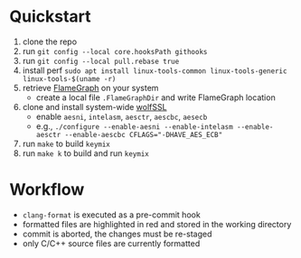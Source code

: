# Quickstart

1. clone the repo
2. run `git config --local core.hooksPath githooks`
3. run `git config --local pull.rebase true`
4. install perf `sudo apt install linux-tools-common linux-tools-generic linux-tools-$(uname -r)`
5. retrieve [FlameGraph](https://github.com/brendangregg/FlameGraph) on your system
   - create a local file `.FlameGraphDir` and write FlameGraph location
6. clone and install system-wide [wolfSSL](https://github.com/wolfSSL/wolfssl.git)
   - enable `aesni`, `intelasm`, `aesctr`, `aescbc`, `aesecb`
   - e.g., `./configure --enable-aesni --enable-intelasm --enable-aesctr --enable-aescbc CFLAGS="-DHAVE_AES_ECB"`
7. run `make` to build `keymix`
8. run `make k` to build and run `keymix`

# Workflow

+ `clang-format` is executed as a pre-commit hook
+ formatted files are highlighted in red and stored in the working directory
+ commit is aborted, the changes must be re-staged
+ only C/C++ source files are currently formatted
